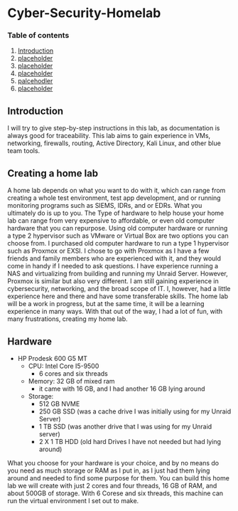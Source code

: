 # Cyber-Security-Homelab

### Table of contents

1. [Introduction](#introduction)
2. [placeholder](#control-assessment)
3. [placeholder](#workflow)
4. [placeholder](#checklist)
5. [palcehodler](#assessment)
6. [placeholder](#summary)

## Introduction <a name="introduction">
I will try to give step-by-step instructions in this lab, as documentation is always good for traceability. This lab aims to gain experience in VMs, networking, firewalls, routing, Active Directory, Kali Linux, and other blue team tools. 

## Creating a home lab
A home lab depends on what you want to do with it, which can range from creating a whole test environment, test app development, and or running monitoring programs such as SIEMS, IDRs, and or EDRs. What you ultimately do is up to you. The Type of hardware to help house your home lab can range from very expensive to affordable, or even old computer hardware that you can repurpose. Using old computer hardware or running a type 2 hypervisor such as VMware or Virtual Box are two options you can choose from. I purchased old computer hardware to run a type 1 hypervisor such as Proxmox or EXSI. I chose to go with Proxmox as I have a few friends and family members who are experienced with it, and they would come in handy if I needed to ask questions.  I have experience running a NAS and virtualizing from building and running my Unraid Server. However, Proxmox is similar but also very different. I am still gaining experience in cybersecurity, networking, and the broad scope of IT. I, however, had a little experience here and there and have some transferable skills. The home lab will be a work in progress, but at the same time, it will be a learning experience in many ways. With that out of the way, I had a lot of fun, with many frustrations, creating my home lab. 

## Hardware
- HP Prodesk 600 G5 MT
  - CPU: Intel Core I5-9500
      - 6 cores and six threads
  - Memory: 32 GB of mixed ram
      - it came with 16 GB, and I had another 16 GB lying around
  - Storage:
    - 512 GB NVME
    - 250 GB SSD (was a cache drive I was initially using for my Unraid Server)
    - 1 TB SSD (was another drive that I was using for my Unraid server)
    - 2 X 1 TB HDD (old hard Drives I have not needed but had lying around)

What you choose for your hardware is your choice, and by no means do you need as much storage or RAM as I put in, as I just had them lying around and needed to find some purpose for them. You can build this home lab we will create with just 2 cores and four threads, 16 GB of RAM, and about 500GB of storage. With 6 Corese and six threads, this machine can run the virtual environment I set out to make. 
